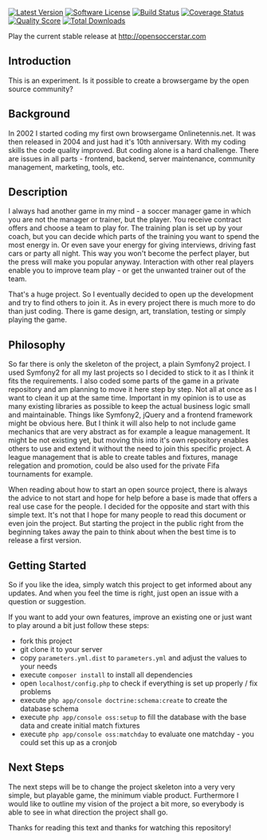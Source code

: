 [![Latest Version](https://img.shields.io/github/tag/dmecke/OpenSoccerStar.svg?style=flat-square)](https://github.com/dmecke/OpenSoccerStar/tags)
[![Software License](https://img.shields.io/badge/license-GNU_GPL_v3.0-brightgreen.svg?style=flat-square)](LICENSE)
[![Build Status](https://img.shields.io/travis/dmecke/OpenSoccerStar/master.svg?style=flat-square)](https://travis-ci.org/dmecke/OpenSoccerStar)
[![Coverage Status](https://img.shields.io/scrutinizer/coverage/g/dmecke/OpenSoccerStar.svg?style=flat-square)](https://scrutinizer-ci.com/g/dmecke/OpenSoccerStar/code-structure)
[![Quality Score](https://img.shields.io/scrutinizer/g/dmecke/OpenSoccerStar.svg?style=flat-square)](https://scrutinizer-ci.com/g/dmecke/OpenSoccerStar)
[![Total Downloads](https://img.shields.io/packagist/dt/oss/OpenSoccerStar.svg?style=flat-square)](https://packagist.org/packages/oss/OpenSoccerStar)

Play the current stable release at http://opensoccerstar.com

## Introduction
This is an experiment. Is it possible to create a browsergame by the open source community?

## Background
In 2002 I started coding my first own browsergame Onlinetennis.net. It was then released in 2004 and just had it's 10th anniversary. With my coding skills the code quality improved. But coding alone is a hard challenge. There are issues in all parts - frontend, backend, server maintenance, community management, marketing, tools, etc.

## Description
I always had another game in my mind - a soccer manager game in which you are not the manager or trainer, but the player. You receive contract offers and choose a team to play for. The training plan is set up by your coach, but you can decide which parts of the training you want to spend the most energy in. Or even save your energy for giving interviews, driving fast cars or party all night. This way you won't become the perfect player, but the press will make you popular anyway.
Interaction with other real players enable you to improve team play - or get the unwanted trainer out of the team.

That's a huge project. So I eventually decided to open up the development and try to find others to join it. As in every project there is much more to do than just coding. There is game design, art, translation, testing or simply playing the game.

## Philosophy
So far there is only the skeleton of the project, a plain Symfony2 project. I used Symfony2 for all my last projects so I decided to stick to it as I think it fits the requirements. I also coded some parts of the game in a private repository and am planning to move it here step by step. Not all at once as I want to clean it up at the same time.
Important in my opinion is to use as many existing libraries as possible to keep the actual business logic small and maintainable. Things like Symfony2, jQuery and a frontend framework might be obvious here. But I think it will also help to not include game mechanics that are very abstract as for example a league management. It might be not existing yet, but moving this into it's own repository enables others to use and extend it without the need to join this specific project. A league management that is able to create tables and fixtures, manage relegation and promotion, could be also used for the private Fifa tournaments for example.

When reading about how to start an open source project, there is always the advice to not start and hope for help before a base is made that offers a real use case for the people. I decided for the opposite and start with this simple text. It's not that I hope for many people to read this document or even join the project. But starting the project in the public right from the beginning takes away the pain to think about when the best time is to release a first version.

## Getting Started
So if you like the idea, simply watch this project to get informed about any updates. And when you feel the time is right, just open an issue with a question or suggestion.

If you want to add your own features, improve an existing one or just want to play around a bit just follow these steps:

* fork this project
* git clone it to your server
* copy `parameters.yml.dist` to `parameters.yml` and adjust the values to your needs
* execute `composer install` to install all dependencies
* open `localhost/config.php` to check if everything is set up properly / fix problems
* execute `php app/console doctrine:schema:create` to create the database schema
* execute `php app/console oss:setup` to fill the database with the base data and create initial match fixtures
* execute `php app/console oss:matchday` to evaluate one matchday - you could set this up as a cronjob

## Next Steps
The next steps will be to change the project skeleton into a very very simple, but playable game, the minimum viable product. Furthermore I would like to outline my vision of the project a bit more, so everybody is able to see in what direction the project shall go.

Thanks for reading this text and thanks for watching this repository!
